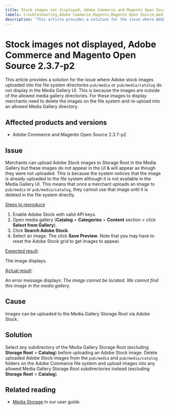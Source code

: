 ```yaml
---
title: Stock images not displayed, Adobe Commerce and Magento Open Source 2.3.7-p2
labels: troubleshooting,Adobe Commerce,Magento,Magento Open Source,media gallery,2.37-p2,images not displayed,on-premises,cloud infrastructure
description: "This article provides a solution for the issue where Adobe stock images uploaded into the file system directories `pub/media` or `pub/media/catalog` do not display in the Media Gallery UI. This is because the images are outside of the allowed media gallery directories. For these images to display merchants need to delete the images on the file system and re-upload into an allowed Media Gallery directory."
---
```


# Stock images not displayed, Adobe Commerce and Magento Open Source 2.3.7-p2

This article provides a solution for the issue where Adobe stock images uploaded into the file system directories `pub/media` or `pub/media/catalog` do not display in the Media Gallery UI. This is because the images are outside of the allowed media gallery directories. For these images to display merchants need to delete the images on the file system and re-upload into an allowed Media Gallery directory.

## Affected products and versions

* Adobe Commerce and Magento Open Source 2.3.7-p2


## Issue

Merchants can upload Adobe Stock images to Storage Root in the Media Gallery but these images do not appear in the UI & will appear as though they were not uploaded. This is because the system notices that the image is already uploaded to the file system although it is not available in the Media Gallery UI. This means that once a merchant uploads an image to `pub/media` or `pub/media/catalog`, they cannot use that image until it is deleted in the file system directly.

<u>Steps to reproduce</u>

1. Enable Adobe Stock with valid API keys.
1. Open media gallery (**Catalog** > **Categories** > **Content** section > click **Select from Gallery**).
1. Click **Search Adobe Stock**.
1. Select an image. The click **Save Preview**. Note that you may have to reset the Adobe Stock grid to get images to appear.

<u>Expected result</u>:

The image displays.

<u>Actual result</u>:

An error message displays: *The image cannot be located. We cannot find this image in the media gallery.*

## Cause

Images can be uploaded to the Media Gallery Storage Root via Adobe Stock.

## Solution

Select any subdirectory of the Media Gallery Storage Root (excluding **Storage Root** > **Catalog**) before uploading an Adobe Stock image.
Delete uploaded Adobe Stock images from the `pub/media` and `pub/media/catalog` folders on the Adobe Commerce file system and upload images into any allowed Media Gallery Storage Root subdirectories instead (excluding **Storage Root** > **Catalog**).

## Related reading

* [Media Storage](https://docs.magento.com/user-guide/v2.3/cms/media-storage.html) in our user guide. 
